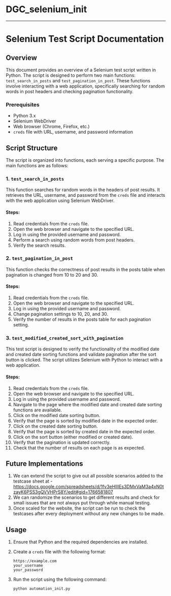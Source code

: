 ﻿# DGC_selenium_init

---

# Selenium Test Script Documentation

## Overview

This document provides an overview of a Selenium test script written in Python. The script is designed to perform two main functions: `test_search_in_posts` and `test_pagination_in_post`. These functions involve interacting with a web application, specifically searching for random words in post headers and checking pagination functionality.

### Prerequisites

- Python 3.x
- Selenium WebDriver
- Web browser (Chrome, Firefox, etc.)
- `creds` file with URL, username, and password information

## Script Structure

The script is organized into functions, each serving a specific purpose. The main functions are as follows:

### 1. `test_search_in_posts`

This function searches for random words in the headers of post results. It retrieves the URL, username, and password from the `creds` file and interacts with the web application using Selenium WebDriver.

#### Steps:

1. Read credentials from the `creds` file.
2. Open the web browser and navigate to the specified URL.
3. Log in using the provided username and password.
4. Perform a search using random words from post headers.
5. Verify the search results.

### 2. `test_pagination_in_post`

This function checks the correctness of post results in the posts table when pagination is changed from 10 to 20 and 30.

#### Steps:

1. Read credentials from the `creds` file.
2. Open the web browser and navigate to the specified URL.
3. Log in using the provided username and password.
4. Change pagination settings to 10, 20, and 30.
5. Verify the number of results in the posts table for each pagination setting.

### 3. `test_modified_created_sort_with_pagination`

This test script is designed to verify the functionality of the modified date and created date sorting functions and validate pagination after the sort button is clicked. The script utilizes Selenium with Python to interact with a web application.

#### Steps:

1. Read credentials from the `creds` file.
2. Open the web browser and navigate to the specified URL.
3. Log in using the provided username and password.
4. Navigate to the page where the modified date and created date sorting functions are available.
5. Click on the modified date sorting button.
6. Verify that the page is sorted by modified date in the expected order.
7. Click on the created date sorting button.
8. Verify that the page is sorted by created date in the expected order.
9. Click on the sort button (either modified or created date).
10. Verify that the pagination is updated correctly.
11. Check that the number of results on each page is as expected.

## Future Implementations

1. We can extend the script to give out all possible scenarios added to the testcase sheet at - https://docs.google.com/spreadsheets/d/1fv3eHIIIEs3DMxVaM3a4xN0tzayK6PSS3gQVVHPrS8Y/edit#gid=1766581807
2. We can randomize the scenarios to get different results and check for small issues that are not always put through while manual testing.
3. Once scaled for the website, the script can be run to check the testcases after every deployment without any new changes to be made.

## Usage

1. Ensure that Python and the required dependencies are installed.
2. Create a `creds` file with the following format:

   ```
   https://example.com
   your_username
   your_password
   ```

3. Run the script using the following command:

   ```bash
   python automation_init.py
   ```
